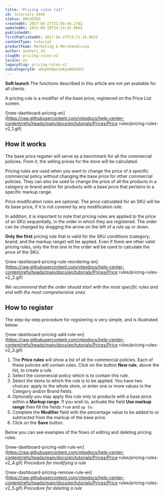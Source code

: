 ```yaml
---
title: 'Pricing rules (v2)'
id: tutorials_4446
status: ARCHIVED
createdAt: 2017-04-27T21:50:44.178Z
updatedAt: 2021-08-19T14:33:42.966Z
publishedAt: 
firstPublishedAt: 2017-04-27T23:11:16.063Z
contentType: tutorial
productTeam: Marketing & Merchandising
author: authors_24
slugEN: pricing-rules-v2
locale: en
legacySlug: pricing-rules-v2
subcategoryId: wUepkh8pzimEywO8oGUIc
---
```


**Soft launch**
The functions described in this article are not yet available for all clients.

A pricing rule is a modifier of the base price, registered on the Price List screen.

![new-dashboard-pricing-en](https://raw.githubusercontent.com/vtexdocs/help-center-content/refs/heads/main/docs/en/tutorials/Prices/Price rules/pricing-rules-v2_1.gif)

## How it works

The base price register will serve as a benchmark for all the commercial policies. From it, the selling prices for the store will be calculated.

Pricing rules are used when you want to change the price of a specific commercial policy without changing the base price for other commercial policies. They can also be used to change the price of all the products in a category or brand and/or for products with a base price that pertains to a specific markup range.
 
Price modification rules are optional. The price calculated for an SKU will be its base price, if it is not covered by any modification rule.

In addition, it is important to note that pricing rules are applied to the price of an SKU sequentially, in the order in which they are registered. The order can be changed by dragging the arrow on the left of a rule up or down. 

**Only the first** pricing rule that is valid for the SKU conditions (category; brand; and the markup range) will be applied. Even if there are other valid pricing rules, only the first one in the order will be used to calculate the price of the SKU.

![new-dashboard-pricing-rule-reordering-en](https://raw.githubusercontent.com/vtexdocs/help-center-content/refs/heads/main/docs/en/tutorials/Prices/Price rules/pricing-rules-v2_2.gif)

_We recommend that the order should start with the most specific rules and end with the most comprehensive ones._

## How to register

The step-by-step procedure for registering is very simple, and is illustrated below:

![new-dashboard-pricing-add-rule-en](https://raw.githubusercontent.com/vtexdocs/help-center-content/refs/heads/main/docs/en/tutorials/Prices/Price rules/pricing-rules-v2_3.gif)

1. The **Price rules** will show a list of all the commercial policies. Each of these policies will contain rules. Click on the button **New rule**, above the list, to create a rule.
2. Select the commercial policy which is to contain this rule.
3. Select the items to which the rule is to be applied. You have two choices: apply to the whole store, or enter one or more values in the Category and/or Brand fields.
4. Optionally you may apply this rule only to products with a base price within a **Markup range**. If you wish to, activate the field **Use markup range** then fill the fields `from` and `up to`.
5. Complete the **Modifier** field with the percentage value to be added to or subtracted from the markup of the base price.
5. Click on the **Save** button.

Below you can see examples of the flows of editing and deleting pricing rules. 

![new-dashboard-pricing-edit-rule-en](https://raw.githubusercontent.com/vtexdocs/help-center-content/refs/heads/main/docs/en/tutorials/Prices/Price rules/pricing-rules-v2_4.gif)
_Procedure for modifying a rule_

![new-dashboard-pricing-remove-rule-en](https://raw.githubusercontent.com/vtexdocs/help-center-content/refs/heads/main/docs/en/tutorials/Prices/Price rules/pricing-rules-v2_5.gif)
_Procedure for deleting a rule_
